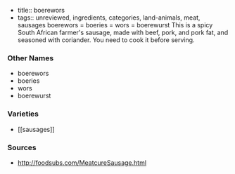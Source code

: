 - title:: boerewors
- tags:: unreviewed, ingredients, categories, land-animals, meat, sausages
boerewors = boeries = wors = boerewurst This is a spicy South African farmer's sausage, made with beef, pork, and pork fat, and seasoned with coriander. You need to cook it before serving.

### Other Names

* boerewors
* boeries
* wors
* boerewurst

### Varieties

* [[sausages]]

### Sources
* http://foodsubs.com/MeatcureSausage.html

